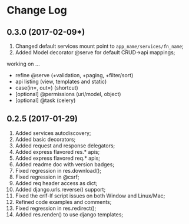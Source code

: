 Change Log
==========

0.3.0 (2017-02-09*)
-------------------
1. Changed default services mount point to `app_name/services/fn_name`;
2. Added Model decorator @serve for default CRUD->api mappings;

working on ...

- refine @serve (+validation, +paging, +filter/sort)
- api listing (view, templates and static)
- case(in=, out=) (shortcut)
- [optional] @permissions (uri/model, object)
- [optional] @task (celery)


0.2.5 (2017-01-29)
------------------
1. Added services autodiscovery;
2. Added basic decorators;
3. Added request and response delegators;
4. Added express flavored res.* apis;
5. Added express flavored req.* apis;
6. Added readme doc with version badges;
7. Fixed regression in res.download();
8. Fixed regression in @csrf;
9. Added req header access as dict;
10. Added django.urls.reverse() support;
11. Fixed the crlf-lf script issues on both Window and Linux/Mac;
12. Refined code examples and comments;
13. Fixed regression in res.redirect();
14. Added res.render() to use django templates;
